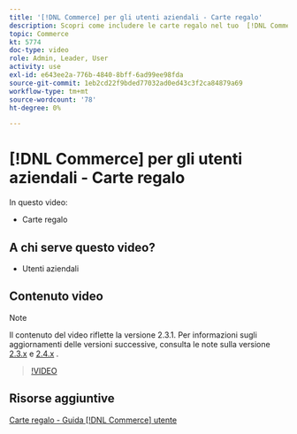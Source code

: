 ```yaml
---
title: '[!DNL Commerce] per gli utenti aziendali - Carte regalo'
description: Scopri come includere le carte regalo nel tuo  [!DNL Commerce] negozio.
topic: Commerce
kt: 5774
doc-type: video
role: Admin, Leader, User
activity: use
exl-id: e643ee2a-776b-4840-8bff-6ad99ee98fda
source-git-commit: 1eb2cd22f9bded77032ad0ed43c3f2ca84879a69
workflow-type: tm+mt
source-wordcount: '78'
ht-degree: 0%

---
```


# [!DNL Commerce] per gli utenti aziendali - Carte regalo

In questo video:

- Carte regalo

## A chi serve questo video?

- Utenti aziendali

## Contenuto video

>[!NOTE]
>
>Il contenuto del video riflette la versione 2.3.1. Per informazioni sugli aggiornamenti delle versioni successive, consulta le note sulla versione [ 2.3.x](https://devdocs.magento.com/guides/v2.3/release-notes/bk-release-notes.html) e [2.4.x](https://devdocs.magento.com/guides/v2.4/release-notes/bk-release-notes.html) .

>[!VIDEO](https://video.tv.adobe.com/v/35959?quality=12&learn=on)

## Risorse aggiuntive

[Carte regalo - Guida  [!DNL Commerce] utente](https://docs.magento.com/user-guide/catalog/product-gift-card.html)
